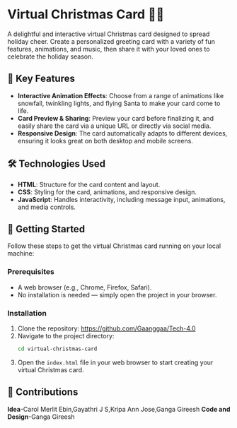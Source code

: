 # Virtual Christmas Card 🎄✨

A delightful and interactive virtual Christmas card designed to spread holiday cheer. Create a personalized greeting card with a variety of fun features, animations, and music, then share it with your loved ones to celebrate the holiday season.

## 🎉 Key Features
- **Interactive Animation Effects**: Choose from a range of animations like snowfall, twinkling lights, and flying Santa to make your card come to life.
- **Card Preview & Sharing**: Preview your card before finalizing it, and easily share the card via a unique URL or directly via social media.
- **Responsive Design**: The card automatically adapts to different devices, ensuring it looks great on both desktop and mobile screens.

## 🛠 Technologies Used

- **HTML**: Structure for the card content and layout.
- **CSS**: Styling for the card, animations, and responsive design.
- **JavaScript**: Handles interactivity, including message input, animations, and media controls.

## 🌱 Getting Started

Follow these steps to get the virtual Christmas card running on your local machine:

### Prerequisites

- A web browser (e.g., Chrome, Firefox, Safari).
- No installation is needed — simply open the project in your browser.

### Installation

1. Clone the repository:
  https://github.com/Gaanggaa/Tech-4.0
2. Navigate to the project directory:
   ```bash
   cd virtual-christmas-card
   ```
3. Open the `index.html` file in your web browser to start creating your virtual Christmas card.

## 🤝 Contributions

**Idea**-Carol Merlit Ebin,Gayathri J S,Kripa Ann Jose,Ganga Gireesh
**Code and Design**-Ganga Gireesh
